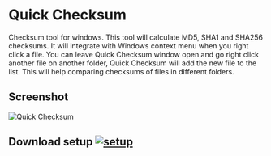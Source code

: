 # Quick Checksum
Checksum tool for windows.
This tool will calculate MD5, SHA1 and SHA256 checksums. It will integrate with Windows context menu when you right click a file. 
You can leave Quick Checksum window open and go right click another file on another folder, Quick Checksum will add the new file to the list. 
This will help comparing checksums of files in different folders.

## Screenshot
![Quick Checksum](https://cloud.githubusercontent.com/assets/13609585/26519926/e193daaa-42c0-11e7-9a7c-14bf2b93dd45.png)

## Download setup [![setup](https://github.com/im2geek4you/QuickChecksum/blob/master/Quick%20Checksum/Resources/Fatcow-Farm-Fresh-Sum.ico)](https://github.com/im2geek4you/QuickChecksum/blob/master/Quick%20Checksum/Setup/Release/Setup.zip)

